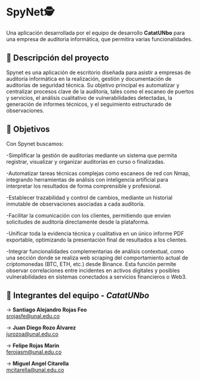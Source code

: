 # SpyNet🕵️

Una aplicación desarrollada por el equipo de desarrollo **CatatUNbo** para una empresa de auditoria informática, que permitira varias funcionalidades.

## 🔎 Descripción del proyecto
Spynet es una aplicación de escritorio diseñada para asistir a empresas de auditoría informática en la realización, gestión y documentación de auditorías de seguridad técnica. Su objetivo principal es automatizar y centralizar procesos clave de la auditoría, tales como el escaneo de puertos y servicios, el análisis cualitativo de vulnerabilidades detectadas, la generación de informes técnicos, y el seguimiento estructurado de observaciones.


## 🎯 Objetivos

Con Spynet buscamos:

-Simplificar la gestión de auditorías mediante un sistema que permita registrar, visualizar y organizar auditorías en curso o finalizadas.

-Automatizar tareas técnicas complejas como escaneos de red con Nmap, integrando herramientas de análisis con inteligencia artificial para interpretar los resultados de forma comprensible y profesional.

-Establecer trazabilidad y control de cambios, mediante un historial inmutable de observaciones asociadas a cada auditoría.

-Facilitar la comunicación con los clientes, permitiendo que envíen solicitudes de auditoría directamente desde la plataforma.

-Unificar toda la evidencia técnica y cualitativa en un único informe PDF exportable, optimizando la presentación final de resultados a los clientes.

-Integrar funcionalidades complementarias de análisis contextual, como una sección donde se realiza web scraping del comportamiento actual de criptomonedas (BTC, ETH, etc.) desde Binance. Esta función permite observar correlaciones entre incidentes en activos digitales y posibles vulnerabilidades en sistemas conectados a servicios financieros o Web3.



## 👥 Integrantes del equipo - *CatatUNbo*

-> **Santiago Alejandro Rojas Feo**  
  srojasfe@unal.edu.co

-> **Juan Diego Rozo Álvarez**  
  jurozoa@unal.edu.co

-> **Felipe Rojas Marin**  
  ferojasm@unal.edu.co

-> **Miguel Angel Citarella**  
  mcitarella@unal.edu.co





